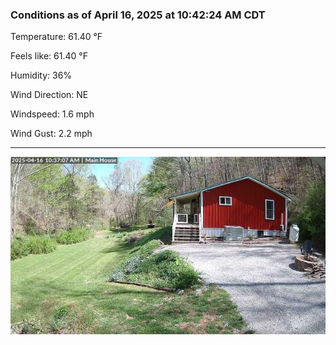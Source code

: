 ### Conditions as of April 16, 2025 at 10:42:24 AM CDT 

Temperature: 61.40 &deg;F

Feels like: 61.40 &deg;F

Humidity: 36%

Wind Direction: NE

Windspeed: 1.6 mph

Wind Gust: 2.2 mph

---

<img src="./images/latest.jpeg"/>

